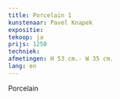 ```yaml
---
title: Porcelain 1
kunstenaar: Pavel Knapek
expositie: 
tekoop: ja
prijs: 1250
techniek: 
afmetingen: H 53 cm.- W 35 cm.
lang: en
---
```


Porcelain